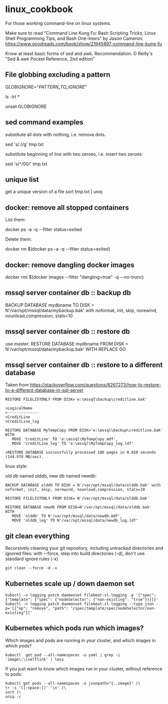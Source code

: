 # linux_cookbook

For those working command-line on linux systems.


Make sure to read "Command Line Kung Fu: Bash Scripting Tricks, Linux Shell Programming Tips, and Bash One-liners"
by Jason Cameron:
https://www.goodreads.com/book/show/21945897-command-line-kung-fu

Know at least basic forms of sed and awk.
Recommendation: O Reilly's  "Sed & awk Pocket Reference, 2nd edition"

## File globbing excluding a pattern

GLOBIGNORE="*PATTERN_TO_IGNORE*"

ls -lrt *

unset GLOBIGNORE


## sed command examples

substitute all dots  with nothing, i.e. remove dots. 

sed 's/\.//g' tmp.txt 

substitute beginning of line with two zeroes, i.e. insert two zeroes:

sed 's/^/00/' tmp.txt 

## unique list
get a unique version of a file
sort tmp.txt | uniq


## docker: remove all stopped containers

List them:

docker ps -a -q --filter status=exited

Delete them:

docker rm $(docker ps -a -q --filter status=exited)

## docker: remove dangling docker images

docker rmi $(docker images --filter "dangling=true" -q --no-trunc)

## mssql server container db :: backup db

BACKUP DATABASE mydbname TO DISK = N'/var/opt/mssql/data/mybackup.bak' with noformat, init, skip, norewind, nounload,compression, stats=10

## mssql server container db :: restore db
	
use master;  RESTORE DATABASE mydbname FROM DISK = N'/var/opt/mssql/data/mybackup.bak' WITH REPLACE
GO

## mssql server container db :: restore to a different database

Taken from 
https://stackoverflow.com/questions/6267273/how-to-restore-to-a-different-database-in-sql-server


~~~~
RESTORE FILELISTONLY FROM DISK='e:\mssql\backup\creditline.bak'

>LogicalName
>--------------
>CreditLine
>CreditLine_log

RESTORE DATABASE MyTempCopy FROM DISK='e:\mssql\backup\creditline.bak'
WITH 
   MOVE 'CreditLine' TO 'e:\mssql\MyTempCopy.mdf',
   MOVE 'CreditLine_log' TO 'e:\mssql\MyTempCopy_log.ldf'

>RESTORE DATABASE successfully processed 186 pages in 0.010 seconds (144.970 MB/sec).
~~~~

linux style:

old db named olddb, new db named newdb:

~~~~
BACKUP DATABASE olddb TO DISK = N'/var/opt/mssql/data/olddb.bak' with noformat, init, skip, norewind, nounload,compression, stats=10

RESTORE FILELISTONLY FROM DISK= N'/var/opt/mssql/data/olddb.bak'

RESTORE DATABASE newdb FROM DISK=N'/var/opt/mssql/data/olddb.bak'
WITH
   MOVE 'olddb' TO N'/var/opt/mssql/data/newdb.mdf',
   MOVE 'olddb_log' TO N'/var/opt/mssql/data/newdb_log.ldf'
~~~~

## git clean everything
Recursively cleaning your git repository, including untracked directories and ignored files:
with --force, step into build directories (-d), don't use standard ignore rules (-x)
~~~~
git clean --force -d -x
~~~~

## Kubernetes scale up / down daemon set

~~~~
kubectl -n logging patch daemonset filebeat-sl-logging -p '{"spec": {"template": {"spec": {"nodeSelector": {"non-existing": "true"}}}}}'
kubectl -n logging patch daemonset filebeat-sl-logging --type json -p='[{"op": "remove", "path": "/spec/template/spec/nodeSelector/non-existing"}]'
~~~~
    
  
## Kubernetes which pods run which images?

Which images and pods are running in your cluster, and which images in which pods?


~~~~
kubectl  get pod --all-namespaces -o yaml | grep -i 'image\:\|selflink' | less
~~~~

If you just want to know which images run in your cluster, without reference to pods:

~~~~
kubectl get pods --all-namespaces -o jsonpath="{..image}" |\
tr -s '[[:space:]]' '\n' |\
sort |\
uniq -c
~~~~



